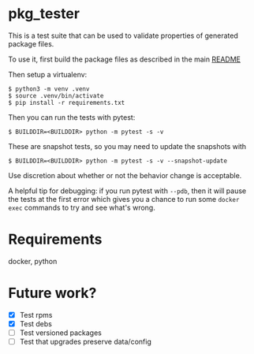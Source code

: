 # pkg_tester

This is a test suite that can be used to validate properties of generated package files.

To use it, first build the package files as described in the main [README](https://github.com/apple/foundationdb#linux)

Then setup a virtualenv:

```
$ python3 -m venv .venv
$ source .venv/bin/activate
$ pip install -r requirements.txt
```

Then you can run the tests with pytest:

```
$ BUILDDIR=<BUILDDIR> python -m pytest -s -v
```

These are snapshot tests, so you may need to update the snapshots with

```
$ BUILDDIR=<BUILDDIR> python -m pytest -s -v --snapshot-update
```

Use discretion about whether or not the behavior change is acceptable.

A helpful tip for debugging: if you run pytest with `--pdb`, then it will pause
the tests at the first error which gives you a chance to run some `docker exec`
commands to try and see what's wrong.

# Requirements

docker, python

# Future work?

- [x] Test rpms
- [x] Test debs
- [ ] Test versioned packages
- [ ] Test that upgrades preserve data/config
